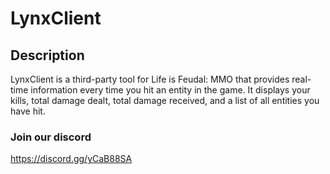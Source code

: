 # LynxClient
## Description
LynxClient is a third-party tool for Life is Feudal: MMO that provides real-time information every time you hit an entity in the game. It displays your kills, total damage dealt, total damage received, and a list of all entities you have hit.

### Join our discord
https://discord.gg/yCaB88SA
